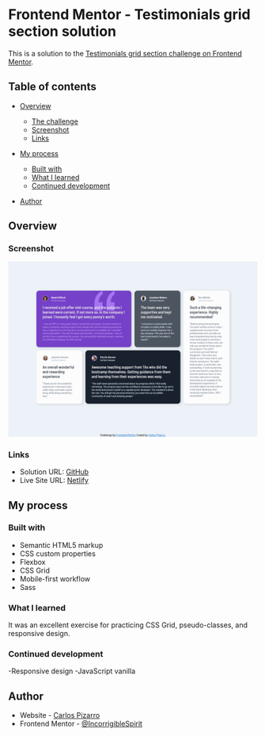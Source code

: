 # Frontend Mentor - Testimonials grid section solution

This is a solution to the [Testimonials grid section challenge on Frontend Mentor](https://www.frontendmentor.io/challenges/testimonials-grid-section-Nnw6J7Un7).

## Table of contents

- [Overview](#overview)
  - [The challenge](#the-challenge)
  - [Screenshot](#screenshot)
  - [Links](#links)
- [My process](#my-process)

  - [Built with](#built-with)
  - [What I learned](#what-i-learned)
  - [Continued development](#continued-development)

- [Author](#author)

## Overview

### Screenshot

![](./images/screenshot.png)

### Links

- Solution URL: [GitHub](https://github.com/IncorrigibleSpirit/front-end-challenges/edit/9-testimonials-grid-section/README.md)
- Live Site URL: [Netlify](https://testimonials-grid-section-01.netlify.app/)

## My process

### Built with

- Semantic HTML5 markup
- CSS custom properties
- Flexbox
- CSS Grid
- Mobile-first workflow
- Sass

### What I learned

It was an excellent exercise for practicing CSS Grid, pseudo-classes, and responsive design.

### Continued development

-Responsive design
-JavaScript vanilla

## Author

- Website - [Carlos Pizarro](https://github.com/IncorrigibleSpirit)
- Frontend Mentor - [@IncorrigibleSpirit](https://www.frontendmentor.io/profile/IncorrigibleSpirit)
